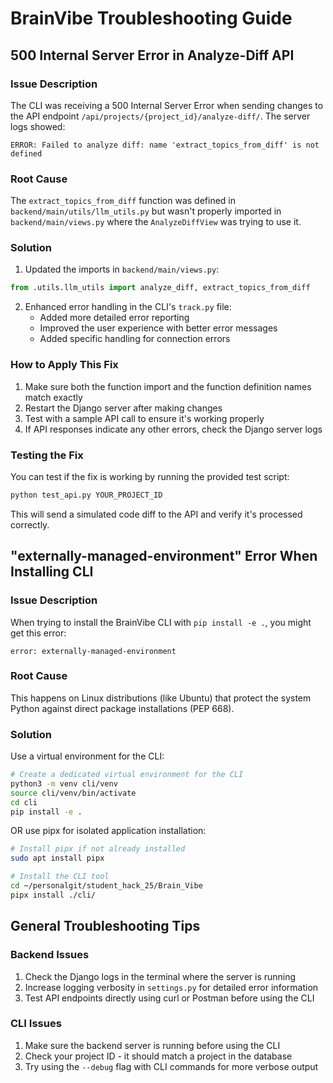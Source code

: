 # BrainVibe Troubleshooting Guide

## 500 Internal Server Error in Analyze-Diff API

### Issue Description

The CLI was receiving a 500 Internal Server Error when sending changes to the API endpoint `/api/projects/{project_id}/analyze-diff/`. The server logs showed:

```
ERROR: Failed to analyze diff: name 'extract_topics_from_diff' is not defined
```

### Root Cause

The `extract_topics_from_diff` function was defined in `backend/main/utils/llm_utils.py` but wasn't properly imported in `backend/main/views.py` where the `AnalyzeDiffView` was trying to use it.

### Solution

1. Updated the imports in `backend/main/views.py`:

```python
from .utils.llm_utils import analyze_diff, extract_topics_from_diff
```

2. Enhanced error handling in the CLI's `track.py` file:
   - Added more detailed error reporting
   - Improved the user experience with better error messages
   - Added specific handling for connection errors

### How to Apply This Fix

1. Make sure both the function import and the function definition names match exactly
2. Restart the Django server after making changes
3. Test with a sample API call to ensure it's working properly
4. If API responses indicate any other errors, check the Django server logs

### Testing the Fix

You can test if the fix is working by running the provided test script:

```bash
python test_api.py YOUR_PROJECT_ID
```

This will send a simulated code diff to the API and verify it's processed correctly.

## "externally-managed-environment" Error When Installing CLI

### Issue Description

When trying to install the BrainVibe CLI with `pip install -e .`, you might get this error:

```
error: externally-managed-environment
```

### Root Cause

This happens on Linux distributions (like Ubuntu) that protect the system Python against direct package installations (PEP 668).

### Solution

Use a virtual environment for the CLI:

```bash
# Create a dedicated virtual environment for the CLI
python3 -m venv cli/venv
source cli/venv/bin/activate
cd cli
pip install -e .
```

OR use pipx for isolated application installation:

```bash
# Install pipx if not already installed
sudo apt install pipx

# Install the CLI tool
cd ~/personalgit/student_hack_25/Brain_Vibe
pipx install ./cli/
```

## General Troubleshooting Tips

### Backend Issues

1. Check the Django logs in the terminal where the server is running
2. Increase logging verbosity in `settings.py` for detailed error information
3. Test API endpoints directly using curl or Postman before using the CLI

### CLI Issues

1. Make sure the backend server is running before using the CLI
2. Check your project ID - it should match a project in the database
3. Try using the `--debug` flag with CLI commands for more verbose output 